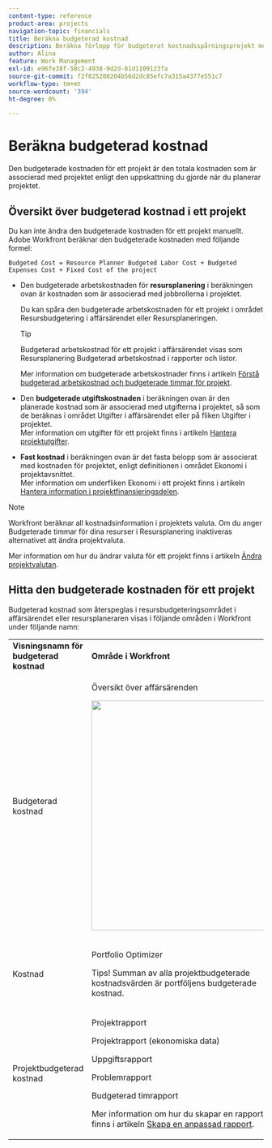 ```yaml
---
content-type: reference
product-area: projects
navigation-topic: financials
title: Beräkna budgeterad kostnad
description: Beräkna förlopp för budgeterat kostnadsspårningsprojekt med en användningsrapport""
author: Alina
feature: Work Management
exl-id: e96fe38f-58c2-4938-9d2d-81d1109123fa
source-git-commit: f2f825280204b56d2dc85efc7a315a4377e551c7
workflow-type: tm+mt
source-wordcount: '394'
ht-degree: 0%

---
```


# Beräkna budgeterad kostnad

<!--
<div data-mc-conditions="QuicksilverOrClassic.Draft mode">
<p>(NOTE: This article is linked from "Tracking Project Progress with a Utilization Report"</p>
<p>Keep the structure of this article similar to Calculating Budgeted Labor Cost)</p>
</div>
-->

Den budgeterade kostnaden för ett projekt är den totala kostnaden som är associerad med projektet enligt den uppskattning du gjorde när du planerar projektet.

## Översikt över budgeterad kostnad i ett projekt

Du kan inte ändra den budgeterade kostnaden för ett projekt manuellt. Adobe Workfront beräknar den budgeterade kostnaden med följande formel:

`Budgeted Cost = Resource Planner Budgeted Labor Cost + Budgeted Expenses Cost + Fixed Cost of the project`

* Den budgeterade arbetskostnaden för **resursplanering** i beräkningen ovan är kostnaden som är associerad med jobbrollerna i projektet.

  Du kan spåra den budgeterade arbetskostnaden för ett projekt i området Resursbudgetering i affärsärendet eller Resursplaneringen.

  >[!TIP]
  >
  >  Budgeterad arbetskostnad för ett projekt i affärsärendet visas som Resursplanering Budgeterad arbetskostnad i rapporter och listor.

  Mer information om budgeterade arbetskostnader finns i artikeln [Förstå budgeterad arbetskostnad och budgeterade timmar för projekt](../../../manage-work/projects/project-finances/budgeted-labor-cost.md).

* Den **budgeterade utgiftskostnaden** i beräkningen ovan är den planerade kostnad som är associerad med utgifterna i projektet, så som de beräknas i området Utgifter i affärsärendet eller på fliken Utgifter i projektet.\
  Mer information om utgifter för ett projekt finns i artikeln [Hantera projektutgifter](../../../manage-work/projects/project-finances/manage-project-expenses.md).

* **Fast kostnad** i beräkningen ovan är det fasta belopp som är associerat med kostnaden för projektet, enligt definitionen i området Ekonomi i projektavsnittet.\
  Mer information om underfliken Ekonomi i ett projekt finns i artikeln [Hantera information i projektfinansieringsdelen](../../../manage-work/projects/project-finances/manage-project-finance-area.md).

>[!NOTE]
>
>Workfront beräknar all kostnadsinformation i projektets valuta. Om du anger Budgeterade timmar för dina resurser i Resursplanering inaktiveras alternativet att ändra projektvaluta.
>
>Mer information om hur du ändrar valuta för ett projekt finns i artikeln [Ändra projektvalutan](../../../manage-work/projects/project-finances/change-project-currency.md).

## Hitta den budgeterade kostnaden för ett projekt

Budgeterad kostnad som återspeglas i resursbudgeteringsområdet i affärsärendet eller resursplaneraren visas i följande områden i Workfront under följande namn:

<table style="table-layout:auto"> 
   <col> 
   <col> 
   <tbody> 
    <tr> 
     <td><strong>Visningsnamn för budgeterad kostnad</strong></td> 
     <td><strong>Område i Workfront</strong></td> 
    </tr> 
    <tr> 
     <td>Budgeterad kostnad</td> 
     <td> <p>Översikt över affärsärenden</p> <p> <img src="assets/business-case-summary-qs-350x453.png" style="width: 350;height: 453;"> </p> </td> 
    </tr> 
    <tr> 
     <td>Kostnad</td> 
     <td> <p>Portfolio Optimizer</p> <p>Tips! Summan av alla projektbudgeterade kostnadsvärden är portföljens budgeterade kostnad.</p> </td> 
    </tr> 
    <tr> 
     <td>Projektbudgeterad kostnad</td> 
     <td> <!--
       <p data-mc-conditions="QuicksilverOrClassic.Draft mode">Resource Estimates report (NOTE: this was removed with flash)</p>
      --> <p>Projektrapport</p> <p>Projektrapport (ekonomiska data)</p> <p>Uppgiftsrapport</p> <p>Problemrapport</p> <p>Budgeterad timrapport</p> <p>Mer information om hur du skapar en rapport finns i artikeln <a href="../../../reports-and-dashboards/reports/creating-and-managing-reports/create-custom-report.md" class="MCXref xref">Skapa en anpassad rapport</a>.</p> </td> 
    </tr> 
   </tbody> 
  </table>
